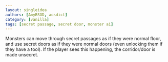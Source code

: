 ```yaml
---
layout: singleidea
authors: [AmyBSOD, aosdict]
category: [vanilla]
tags: [secret passage, secret door, monster ai]
---
```

Monsters can move through secret passages as if they were normal floor, and use secret doors as if they were normal doors (even unlocking them if they have a tool). If the player sees this happening, the corridor/door is made unsecret.
